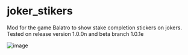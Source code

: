 # joker_stikers
Mod for the game Balatro to show stake completion stickers on jokers.
Tested on release version 1.0.0n and beta branch 1.0.1e

![image](https://github.com/lfhg/joker_stikers/assets/79528259/24b7b76b-9d16-40d4-ac5e-aae93a73bcc4)
